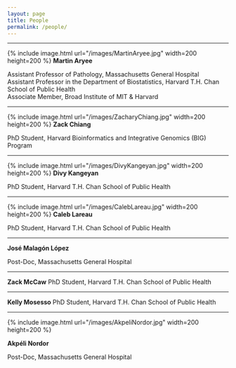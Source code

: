```yaml
---
layout: page
title: People
permalink: /people/
---
```


-----------------------------------
{% include image.html url="/images/MartinAryee.jpg" width=200 height=200  %}
**Martin Aryee**

Assistant Professor of Pathology, Massachusetts General Hospital  
Assistant Professor in the Department of Biostatistics, Harvard T.H. Chan School of Public Health  
Associate Member, Broad Institute of MIT & Harvard


-----------------------------------
{% include image.html url="/images/ZacharyChiang.jpg" width=200 height=200 %}
**Zack Chiang**

PhD Student, Harvard Bioinformatics and Integrative Genomics (BIG) Program

-----------------------------------
{% include image.html url="/images/DivyKangeyan.jpg" width=200 height=200 %}
**Divy Kangeyan**

PhD Student, Harvard T.H. Chan School of Public Health

-----------------------------------
{% include image.html url="/images/CalebLareau.jpg" width=200 height=200 %}
**Caleb Lareau**

PhD Student, Harvard T.H. Chan School of Public Health


-----------------------------------

**José Malagón López**

Post-Doc, Massachusetts General Hospital

-----------------------------------

**Zack McCaw**
PhD Student, Harvard T.H. Chan School of Public Health

-----------------------------------

**Kelly Mosesso**
PhD Student, Harvard T.H. Chan School of Public Health


-----------------------------------
{% include image.html url="/images/AkpeliNordor.jpg" width=200 height=200 %}

**Akpéli Nordor**

Post-Doc, Massachusetts General Hospital



